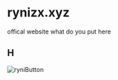 # rynizx.xyz
offical website
what do you put here
## H
![ryniButton](https://github.com/user-attachments/assets/86a08c3a-46d6-4454-9c01-7009bfeab815)
